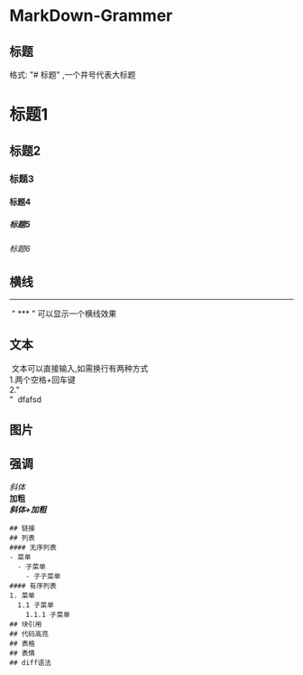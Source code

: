 # MarkDown-Grammer
## 标题
格式: "# 标题" ,一个井号代表大标题
# 标题1
## 标题2
### 标题3
#### 标题4
##### 标题5
###### 标题6
## 横线  
  ***
  " *** " 可以显示一个横线效果
## 文本
  文本可以直接输入,如需换行有两种方式  
  1.两个空格+回车键  
  2."<br>"
  dfafsd
## 图片
## 强调 
*斜体*  
**加粗**  
***斜体+加粗***  
~~~删除线~~~
## 链接
## 列表
#### 无序列表
- 菜单  
  - 子菜单  
    - 子子菜单
#### 有序列表
1. 菜单  
  1.1 子菜单  
    1.1.1 子菜单
## 块引用
## 代码高亮
## 表格
## 表情
## diff语法
